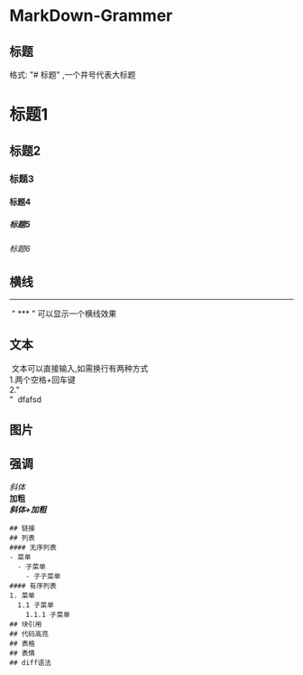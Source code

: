 # MarkDown-Grammer
## 标题
格式: "# 标题" ,一个井号代表大标题
# 标题1
## 标题2
### 标题3
#### 标题4
##### 标题5
###### 标题6
## 横线  
  ***
  " *** " 可以显示一个横线效果
## 文本
  文本可以直接输入,如需换行有两种方式  
  1.两个空格+回车键  
  2."<br>"
  dfafsd
## 图片
## 强调 
*斜体*  
**加粗**  
***斜体+加粗***  
~~~删除线~~~
## 链接
## 列表
#### 无序列表
- 菜单  
  - 子菜单  
    - 子子菜单
#### 有序列表
1. 菜单  
  1.1 子菜单  
    1.1.1 子菜单
## 块引用
## 代码高亮
## 表格
## 表情
## diff语法
